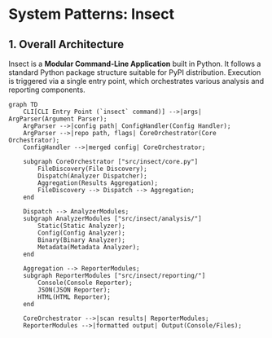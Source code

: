 # System Patterns: Insect

## 1. Overall Architecture

Insect is a **Modular Command-Line Application** built in Python. It follows a standard Python package structure suitable for PyPI distribution. Execution is triggered via a single entry point, which orchestrates various analysis and reporting components.

```mermaid
graph TD
    CLI[CLI Entry Point (`insect` command)] -->|args| ArgParser(Argument Parser);
    ArgParser -->|config path| ConfigHandler(Config Handler);
    ArgParser -->|repo path, flags| CoreOrchestrator(Core Orchestrator);
    ConfigHandler -->|merged config| CoreOrchestrator;

    subgraph CoreOrchestrator ["src/insect/core.py"]
        FileDiscovery(File Discovery);
        Dispatch(Analyzer Dispatcher);
        Aggregation(Results Aggregation);
        FileDiscovery --> Dispatch --> Aggregation;
    end

    Dispatch --> AnalyzerModules;
    subgraph AnalyzerModules ["src/insect/analysis/"]
        Static(Static Analyzer);
        Config(Config Analyzer);
        Binary(Binary Analyzer);
        Metadata(Metadata Analyzer);
    end

    Aggregation --> ReporterModules;
    subgraph ReporterModules ["src/insect/reporting/"]
        Console(Console Reporter);
        JSON(JSON Reporter);
        HTML(HTML Reporter);
    end

    CoreOrchestrator -->|scan results| ReporterModules;
    ReporterModules -->|formatted output| Output(Console/Files);
